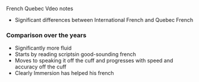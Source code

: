 French Quebec Vdeo notes

 - Significant differences between International French and Quebec French
### Comparison over the years
 - Significantly more fluid
 - Starts by reading scriptsin good-sounding french
 - Moves to speaking it off the cuff and progresses with speed and accuracy off the cuff
 - Clearly Immersion has helped his french